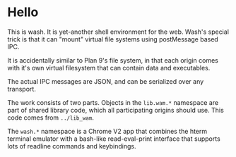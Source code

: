 # Hello

This is wash.  It is yet-another shell environment for the web.  Wash's special
trick is that it can "mount" virtual file systems using postMessage based IPC.

It is accidentally similar to Plan 9's file system, in that each origin comes
with it's own virtual filesystem that can contain data and executables.

The actual IPC messages are JSON, and can be serialized over any transport.

The work consists of two parts.  Objects in the `lib.wam.*` namespace are part
of shared library code, which all participating origins should use.  This code
comes from `../lib_wam`.

The `wash.*` namespace is a Chrome V2 app that combines the hterm terminal
emulator with a bash-like read-eval-print interface that supports lots of
readline commands and keybindings.
